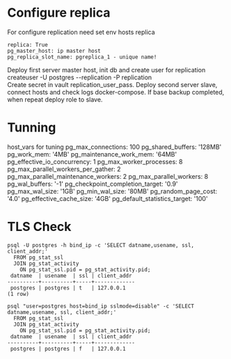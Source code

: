 # Configure replica
For configure replication need set env hosts replica
```
replica: True
pg_master_host: ip master host
pg_replica_slot_name: pgreplica_1 - unique name!
```

Deploy first server master host, init db and create user for replication
createuser -U postgres --replication -P replication  
Create secret in vault replication_user_pass.
Deploy second server slave, connect hosts and check logs docker-compose. If base backup completed, when repeat deploy role to slave.

# Tunning
host_vars for tuning
pg_max_connections: 100
pg_shared_buffers: '128MB'
pg_work_mem: '4MB'
pg_maintenance_work_mem: '64MB'
pg_effective_io_concurrency: 1
pg_max_worker_processes: 8
pg_max_parallel_workers_per_gather: 2
pg_max_parallel_maintenance_workers: 2
pg_max_parallel_workers: 8
pg_wal_buffers: '-1'
pg_checkpoint_completion_target: '0.9'
pg_max_wal_size: '1GB'
pg_min_wal_size: '80MB'
pg_random_page_cost: '4.0'
pg_effective_cache_size: '4GB'
pg_default_statistics_target: '100'

# TLS Check 
```
psql -U postgres -h bind_ip -c 'SELECT datname,usename, ssl, client_addr;'
  FROM pg_stat_ssl
  JOIN pg_stat_activity
    ON pg_stat_ssl.pid = pg_stat_activity.pid;
 datname  | usename  | ssl | client_addr
----------+----------+-----+-------------
 postgres | postgres | t   | 127.0.0.1
(1 row)
```

```
psql "user=postgres host=bind_ip sslmode=disable" -c 'SELECT datname,usename, ssl, client_addr;'
  FROM pg_stat_ssl
  JOIN pg_stat_activity
    ON pg_stat_ssl.pid = pg_stat_activity.pid;
 datname  | usename  | ssl | client_addr
----------+----------+-----+-------------
 postgres | postgres | f   | 127.0.0.1
```

#